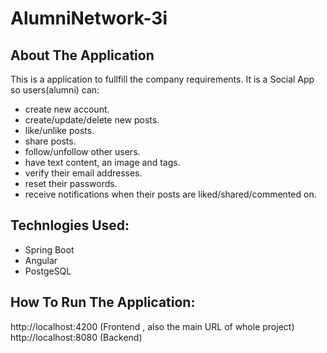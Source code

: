 # AlumniNetwork-3i

## About The Application
This is a application to fullfill the company requirements. It is a Social App so users(alumni) can:
- create new account.
- create/update/delete new posts.
- like/unlike posts.
- share posts.
- follow/unfollow other users.
- have text content, an image and tags.
- verify their email addresses.
- reset their passwords.
- receive notifications when their posts are liked/shared/commented on.

## Technlogies Used:
- Spring Boot
- Angular
- PostgeSQL

## How To Run The Application:
http://localhost:4200 (Frontend , also the main URL of whole project)
http://localhost:8080 (Backend)
